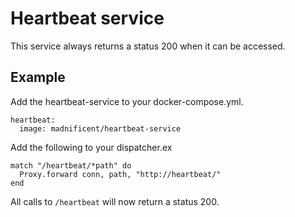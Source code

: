 # Heartbeat service

This service always returns a status 200 when it can be accessed.

## Example
Add the heartbeat-service to your docker-compose.yml.


    heartbeat:
      image: madnificent/heartbeat-service


Add the following to your dispatcher.ex


    match "/heartbeat/*path" do
      Proxy.forward conn, path, "http://heartbeat/"
    end


All calls to `/heartbeat` will now return a status 200.
